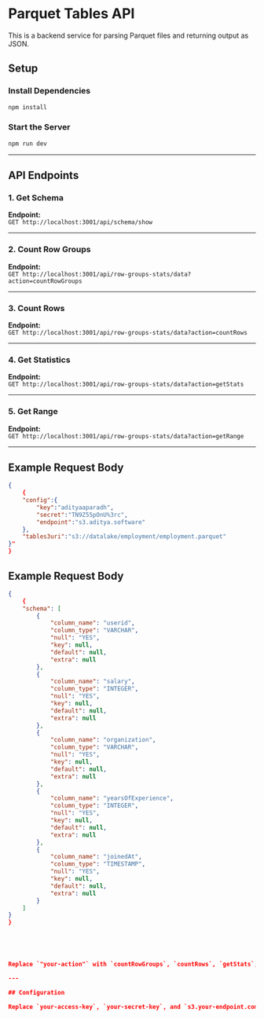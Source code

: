# Parquet Tables API

This is a backend service for parsing Parquet files and returning output as JSON.

## Setup

### Install Dependencies

```sh
npm install
```

### Start the Server

```sh
npm run dev
```

---

## API Endpoints

### 1. Get Schema

**Endpoint:**  
`GET http://localhost:3001/api/schema/show`

---

### 2. Count Row Groups

**Endpoint:**  
`GET http://localhost:3001/api/row-groups-stats/data?action=countRowGroups`

---

### 3. Count Rows

**Endpoint:**  
`GET http://localhost:3001/api/row-groups-stats/data?action=countRows`

---

### 4. Get Statistics

**Endpoint:**  
`GET http://localhost:3001/api/row-groups-stats/data?action=getStats`

---

### 5. Get Range

**Endpoint:**  
`GET http://localhost:3001/api/row-groups-stats/data?action=getRange`

---

## Example Request Body

```json
{
    {
    "config":{
        "key":"adityaaparadh",
        "secret":"TN9Z55pOnU%3rc",
        "endpoint":"s3.aditya.software"
    },
    "tables3uri":"s3://datalake/employment/employment.parquet" 
}"
}
```

## Example Request Body

```json
{
    {
    "schema": [
        {
            "column_name": "userid",
            "column_type": "VARCHAR",
            "null": "YES",
            "key": null,
            "default": null,
            "extra": null
        },
        {
            "column_name": "salary",
            "column_type": "INTEGER",
            "null": "YES",
            "key": null,
            "default": null,
            "extra": null
        },
        {
            "column_name": "organization",
            "column_type": "VARCHAR",
            "null": "YES",
            "key": null,
            "default": null,
            "extra": null
        },
        {
            "column_name": "yearsOfExperience",
            "column_type": "INTEGER",
            "null": "YES",
            "key": null,
            "default": null,
            "extra": null
        },
        {
            "column_name": "joinedAt",
            "column_type": "TIMESTAMP",
            "null": "YES",
            "key": null,
            "default": null,
            "extra": null
        }
    ]
}
}





Replace `"your-action"` with `countRowGroups`, `countRows`, `getStats`, or `getRange` based on the request.

---

## Configuration

Replace `your-access-key`, `your-secret-key`, and `s3.your-endpoint.com` with actual credentials and endpoint.


